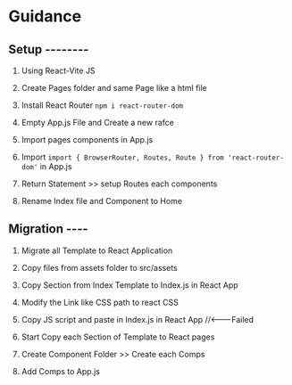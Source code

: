 # Guidance

## Setup --------

1. Using React-Vite JS

2. Create Pages folder and same Page like a html file

3. Install React Router `npm i react-router-dom`

4. Empty App.js File and Create a new rafce

5. Import pages components in App.js

6. Import `import { BrowserRouter, Routes, Route } from 'react-router-dom'` in App.js

7. Return Statement >> setup Routes each components

8. Rename Index file and Component to Home

## Migration ----

1. Migrate all Template to React Application

2. Copy files from assets folder to src/assets

3. Copy <Head> Section from Index Template to Index.js in React App

4. Modify the Link like CSS path to react CSS

5. Copy JS script and paste in Index.js in React App //<---Failed

6. Start Copy each Section of Template to React pages

7. Create Component Folder >> Create each Comps

8. Add Comps to App.js